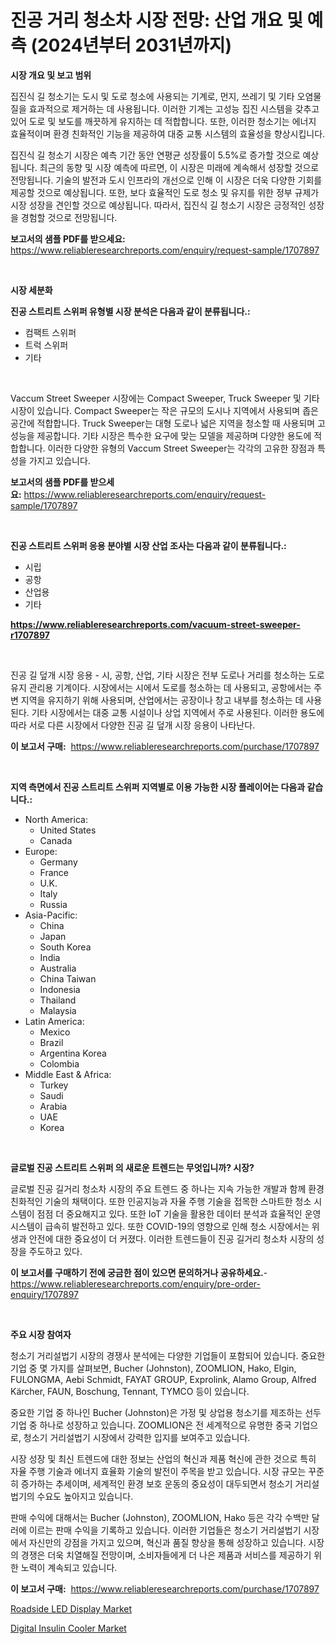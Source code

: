 <p><h1>진공 거리 청소차 시장 전망: 산업 개요 및 예측 (2024년부터 2031년까지)</h1></p><p><strong>시장 개요 및 보고 범위</strong></p>
<p><p>집진식 길 청소기는 도시 및 도로 청소에 사용되는 기계로, 먼지, 쓰레기 및 기타 오염물질을 효과적으로 제거하는 데 사용됩니다. 이러한 기계는 고성능 집진 시스템을 갖추고 있어 도로 및 보도를 깨끗하게 유지하는 데 적합합니다. 또한, 이러한 청소기는 에너지 효율적이며 환경 친화적인 기능을 제공하여 대중 교통 시스템의 효율성을 향상시킵니다.</p><p>집진식 길 청소기 시장은 예측 기간 동안 연평균 성장률이 5.5%로 증가할 것으로 예상됩니다. 최근의 동향 및 시장 예측에 따르면, 이 시장은 미래에 계속해서 성장할 것으로 전망됩니다. 기술의 발전과 도시 인프라의 개선으로 인해 이 시장은 더욱 다양한 기회를 제공할 것으로 예상됩니다. 또한, 보다 효율적인 도로 청소 및 유지를 위한 정부 규제가 시장 성장을 견인할 것으로 예상됩니다. 따라서, 집진식 길 청소기 시장은 긍정적인 성장을 경험할 것으로 전망됩니다.</p></p>
<p><strong>보고서의 샘플 PDF를 받으세요:</strong> <a href="https://www.reliableresearchreports.com/enquiry/request-sample/1707897">https://www.reliableresearchreports.com/enquiry/request-sample/1707897</a></p>
<p>&nbsp;</p>
<p><strong>시장 세분화</strong></p>
<p><strong>진공 스트리트 스위퍼 유형별 시장 분석은 다음과 같이 분류됩니다.:</strong></p>
<p><ul><li>컴팩트 스위퍼</li><li>트럭 스위퍼</li><li>기타</li></ul></p>
<p>&nbsp;</p>
<p><p>Vaccum Street Sweeper 시장에는 Compact Sweeper, Truck Sweeper 및 기타 시장이 있습니다. Compact Sweeper는 작은 규모의 도시나 지역에서 사용되며 좁은 공간에 적합합니다. Truck Sweeper는 대형 도로나 넓은 지역을 청소할 때 사용되며 고성능을 제공합니다. 기타 시장은 특수한 요구에 맞는 모델을 제공하며 다양한 용도에 적합합니다. 이러한 다양한 유형의 Vaccum Street Sweeper는 각각의 고유한 장점과 특성을 가지고 있습니다.</p></p>
<p><strong>보고서의 샘플 PDF를 받으세요:</strong>&nbsp;<a href="https://www.reliableresearchreports.com/enquiry/request-sample/1707897">https://www.reliableresearchreports.com/enquiry/request-sample/1707897</a></p>
<p>&nbsp;</p>
<p><strong> 진공 스트리트 스위퍼 응용 분야별 시장 산업 조사는 다음과 같이 분류됩니다.:</strong></p>
<p><ul><li>시립</li><li>공항</li><li>산업용</li><li>기타</li></ul></p>
<p><strong><a href="https://www.reliableresearchreports.com/vacuum-street-sweeper-r1707897">https://www.reliableresearchreports.com/vacuum-street-sweeper-r1707897</a></strong></p>
<p>&nbsp;</p>
<p><p>진공 길 덮개 시장 응용 - 시, 공항, 산업, 기타 시장은 전부 도로나 거리를 청소하는 도로 유지 관리용 기계이다. 시장에서는 시에서 도로를 청소하는 데 사용되고, 공항에서는 주변 지역을 유지하기 위해 사용되며, 산업에서는 공장이나 창고 내부를 청소하는 데 사용된다. 기타 시장에서는 대중 교통 시설이나 상업 지역에서 주로 사용된다. 이러한 용도에 따라 서로 다른 시장에서 다양한 진공 길 덮개 시장 응용이 나타난다.</p></p>
<p><strong>이 보고서 구매:</strong>&nbsp; <a href="https://www.reliableresearchreports.com/purchase/1707897">https://www.reliableresearchreports.com/purchase/1707897</a></p>
<p>&nbsp;</p>
<p><strong>지역 측면에서 진공 스트리트 스위퍼 지역별로 이용 가능한 시장 플레이어는 다음과 같습니다.:</strong></p>
<p><ul>
    <li>
        North America:
        <ul>
            <li>United States</li>
            <li>Canada</li>
        </ul>
    </li>
    <li>
        Europe:
        <ul>
            <li>Germany</li>
            <li>France</li>
            <li>U.K.</li>
            <li>Italy</li>
            <li>Russia</li>
        </ul>
    </li>
    <li>
        Asia-Pacific:
        <ul>
            <li>China</li>
            <li>Japan</li>
            <li>South Korea</li>
            <li>India</li>
            <li>Australia</li>
            <li>China Taiwan</li>
            <li>Indonesia</li>
            <li>Thailand</li>
            <li>Malaysia</li>
        </ul>
    </li>
    <li>
        Latin America:
        <ul>
            <li>Mexico</li>
            <li>Brazil</li>
            <li>Argentina Korea</li>
            <li>Colombia</li>
        </ul>
    </li>
    <li>
        Middle East & Africa:
        <ul>
            <li>Turkey</li>
            <li>Saudi</li>
            <li>Arabia</li>
            <li>UAE</li>
            <li>Korea</li>
        </ul>
    </li>
    </ul></p>
<p>&nbsp;</p>
<p><strong>글로벌 진공 스트리트 스위퍼 의 새로운 트렌드는 무엇입니까? 시장?</strong></p>
<p><p>글로벌 진공 길거리 청소차 시장의 주요 트렌드 중 하나는 지속 가능한 개발과 함께 환경 친화적인 기술의 채택이다. 또한 인공지능과 자율 주행 기술을 접목한 스마트한 청소 시스템이 점점 더 중요해지고 있다. 또한 IoT 기술을 활용한 데이터 분석과 효율적인 운영 시스템이 급속히 발전하고 있다. 또한 COVID-19의 영향으로 인해 청소 시장에서는 위생과 안전에 대한 중요성이 더 커졌다. 이러한 트렌드들이 진공 길거리 청소차 시장의 성장을 주도하고 있다.</p></p>
<p><strong>이 보고서를 구매하기 전에 궁금한 점이 있으면 문의하거나 공유하세요.</strong>- <a href="https://www.reliableresearchreports.com/enquiry/pre-order-enquiry/1707897">https://www.reliableresearchreports.com/enquiry/pre-order-enquiry/1707897</a></p>
<p>&nbsp;</p>
<p><strong>주요 시장 참여자</strong></p>
<p><p>청소기 거리설법기 시장의 경쟁사 분석에는 다양한 기업들이 포함되어 있습니다. 중요한 기업 중 몇 가지를 살펴보면, Bucher (Johnston), ZOOMLION, Hako, Elgin, FULONGMA, Aebi Schmidt, FAYAT GROUP, Exprolink, Alamo Group, Alfred Kärcher, FAUN, Boschung, Tennant, TYMCO 등이 있습니다.</p><p>중요한 기업 중 하나인 Bucher (Johnston)은 가정 및 상업용 청소기를 제조하는 선두 기업 중 하나로 성장하고 있습니다. ZOOMLION은 전 세계적으로 유명한 중국 기업으로, 청소기 거리설법기 시장에서 강력한 입지를 보여주고 있습니다. </p><p>시장 성장 및 최신 트렌드에 대한 정보는 산업의 혁신과 제품 혁신에 관한 것으로 특히 자율 주행 기술과 에너지 효율화 기술의 발전이 주목을 받고 있습니다. 시장 규모는 꾸준히 증가하는 추세이며, 세계적인 환경 보호 운동의 중요성이 대두되면서 청소기 거리설법기의 수요도 높아지고 있습니다.</p><p>판매 수익에 대해서는 Bucher (Johnston), ZOOMLION, Hako 등은 각각 수백만 달러에 이르는 판매 수익을 기록하고 있습니다. 이러한 기업들은 청소기 거리설법기 시장에서 자신만의 강점을 가지고 있으며, 혁신과 품질 향상을 통해 성장하고 있습니다. 시장의 경쟁은 더욱 치열해질 전망이며, 소비자들에게 더 나은 제품과 서비스를 제공하기 위한 노력이 계속되고 있습니다.</p></p>
<p><strong>이 보고서 구매:</strong>&nbsp;&nbsp;<a href="https://www.reliableresearchreports.com/purchase/1707897">https://www.reliableresearchreports.com/purchase/1707897</a></p>
<p><p><a href="https://noble-drawer-34c.notion.site/Roadside-LED-Display-Market-Share-Evolution-and-Market-Growth-Trends-2024-2031-d3900f7f1e534bb7aa51e5fa6fdb28c3">Roadside LED Display Market</a></p><p><a href="https://github.com/nancykennedykellievqfqt2/Market-Research-Report-List-2/blob/main/digital-insulin-cooler-market.md">Digital Insulin Cooler Market</a></p></p>